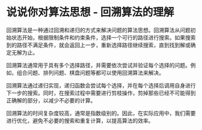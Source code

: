 # 说说你对算法思想 - 回溯算法的理解

回溯算法是一种通过回溯和递归的方式来解决问题的算法思想。回溯算法从问题初始状态开始，根据限制条件和约束条件，选择一个可行的路径进行搜索。如果搜索到的路径不满足条件，就会返回上一步，重新选择路径继续搜索，直到找到解或确定无解为止。

回溯算法通常用于具有多个选择路径，并需要依次尝试并验证每个选择的问题。例如，组合问题、排列问题、棋盘问题等都可以使用回溯算法来解决。

回溯算法通过递归实现，递归函数会尝试每个选择，并在每个选择后调用自身进行下一步的搜索。同时，在搜索过程中需要进行剪枝操作，剪掉那些已经不可能得到正确解的部分，以减少不必要的计算。

回溯算法的时间复杂度较高，通常是指数级别的。因此，在实际应用中，我们需要进行优化，避免不必要的搜索和重复计算，以提高算法的效率。


